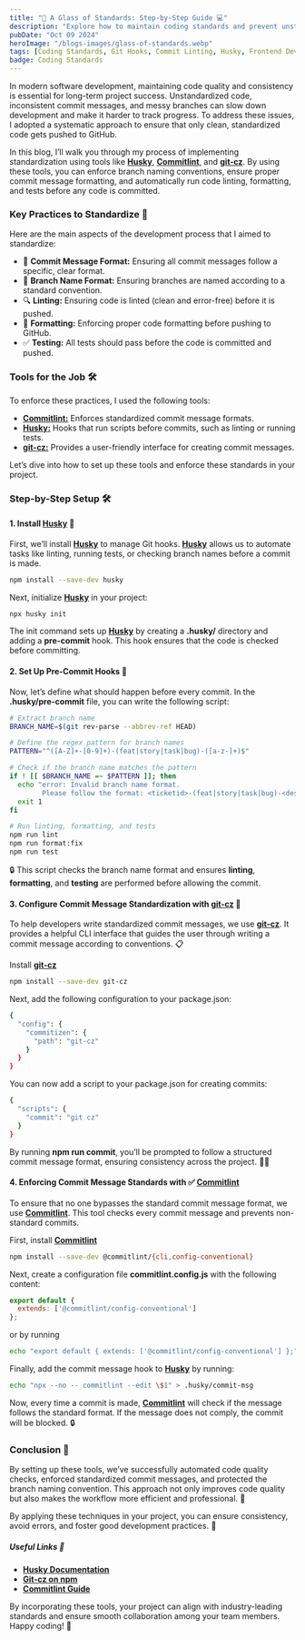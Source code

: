 ```yaml
---
title: "🍷 A Glass of Standards: Step-by-Step Guide 💻"
description: "Explore how to maintain coding standards and prevent unstandardized code from being pushed to GitHub. By leveraging tools like Husky, Commitlint, and git-cz, you can ensure commit message standardization, branch name protection, automatic linting, formatting, and successful test runs before committing code. This step-by-step guide helps you implement these best practices, improving code quality and workflow efficiency."
pubDate: "Oct 09 2024"
heroImage: "/blogs-images/glass-of-standards.webp"
tags: [Coding Standards, Git Hooks, Commit Linting, Husky, Frontend Development, Code Quality, JavaScript, Automation, Web Development, Dev Tools]
badge: Coding Standards
---
```


In modern software development, maintaining code quality and consistency is essential for long-term project success. Unstandardized code, inconsistent commit messages, and messy branches can slow down development and make it harder to track progress. To address these issues, I adopted a systematic approach to ensure that only clean, standardized code gets pushed to GitHub.

In this blog, I’ll walk you through my process of implementing standardization using tools like [**Husky**](https://typicode.github.io/husky/), [**Commitlint**](https://commitlint.js.org/guides/getting-started.html), and [**git-cz**](https://www.npmjs.com/package/git-cz). By using these tools, you can enforce branch naming conventions, ensure proper commit message formatting, and automatically run code linting, formatting, and tests before any code is committed.

### Key Practices to Standardize 📝
Here are the main aspects of the development process that I aimed to standardize:

- 📝 **Commit Message Format:** Ensuring all commit messages follow a specific, clear format.
- 🌿 **Branch Name Format:** Ensuring branches are named according to a standard convention.
- 🔍 **Linting:** Ensuring code is linted (clean and error-free) before it is pushed.
- 🎨 **Formatting:** Enforcing proper code formatting before pushing to GitHub.
- ✅ **Testing:** All tests should pass before the code is committed and pushed.


### Tools for the Job 🛠️
To enforce these practices, I used the following tools:

- [**Commitlint:**](https://commitlint.js.org/guides/getting-started.html) Enforces standardized commit message formats.
- [**Husky:**](https://typicode.github.io/husky/) Hooks that run scripts before commits, such as linting or running tests.
- [**git-cz:**](https://www.npmjs.com/package/git-cz) Provides a user-friendly interface for creating commit messages.
 

Let’s dive into how to set up these tools and enforce these standards in your project.

### Step-by-Step Setup 🛠️

#### 1. Install [**Husky**](https://typicode.github.io/husky/) 🐶

First, we’ll install [**Husky**](https://typicode.github.io/husky/) to manage Git hooks. [**Husky**](https://typicode.github.io/husky/) allows us to automate tasks like linting, running tests, or checking branch names before a commit is made.

```bash
npm install --save-dev husky 
```

Next, initialize [**Husky**](https://typicode.github.io/husky/) in your project:

```bash
npx husky init
```

The init command sets up [**Husky**](https://typicode.github.io/husky/) by creating a **.husky/** directory and adding a **pre-commit** hook. This hook ensures that the code is checked before committing.

#### 2. Set Up Pre-Commit Hooks 🛑

Now, let’s define what should happen before every commit. In the **.husky/pre-commit** file, you can write the following script:


```bash
# Extract branch name
BRANCH_NAME=$(git rev-parse --abbrev-ref HEAD)

# Define the regex pattern for branch names
PATTERN="^([A-Z]+-[0-9]+)-(feat|story|task|bug)-([a-z-]+)$"

# Check if the branch name matches the pattern
if ! [[ $BRANCH_NAME =~ $PATTERN ]]; then
  echo "error: Invalid branch name format. 
        Please follow the format: <ticketid>-(feat|story|task|bug)-<description>"
  exit 1
fi

# Run linting, formatting, and tests
npm run lint
npm run format:fix
npm run test
```

🔒 This script checks the branch name format and ensures **linting**, **formatting**, and **testing** are performed before allowing the commit.

#### 3. Configure Commit Message Standardization with [**git-cz**](https://www.npmjs.com/package/git-cz) 🎨

To help developers write standardized commit messages, we use [**git-cz**](https://www.npmjs.com/package/git-cz). It provides a helpful CLI interface that guides the user through writing a commit message according to conventions. 📋

Install [**git-cz**](https://www.npmjs.com/package/git-cz)

```bash
npm install --save-dev git-cz
```

Next, add the following configuration to your package.json:

```bash
{
  "config": {
    "commitizen": {
      "path": "git-cz"
    }
  }
}
```

You can now add a script to your package.json for creating commits:

```bash
{
  "scripts": {
    "commit": "git cz"
  }
}
```

By running **npm run commit**, you’ll be prompted to follow a structured commit message format, ensuring consistency across the project. 🧑‍💻

#### 4. Enforcing Commit Message Standards with ✅ [**Commitlint**](https://commitlint.js.org/guides/getting-started.html)

To ensure that no one bypasses the standard commit message format, we use [**Commitlint**](https://commitlint.js.org/guides/getting-started.html). This tool checks every commit message and prevents non-standard commits.

First, install [**Commitlint**](https://commitlint.js.org/guides/getting-started.html)

```bash
npm install --save-dev @commitlint/{cli,config-conventional}
```

Next, create a configuration file **commitlint.config.js** with the following content:
```js
export default { 
  extends: ['@commitlint/config-conventional']
};
```

or by running

```bash
echo "export default { extends: ['@commitlint/config-conventional'] };" > commitlint.config.js
```

Finally, add the commit message hook to [**Husky**](https://typicode.github.io/husky/) by running:

```bash
echo "npx --no -- commitlint --edit \$1" > .husky/commit-msg
```

Now, every time a commit is made, [**Commitlint**](https://commitlint.js.org/guides/getting-started.html) will check if the message follows the standard format. If the message does not comply, the commit will be blocked. 🔒


### Conclusion 🎯
By setting up these tools, we’ve successfully automated code quality checks, enforced standardized commit messages, and protected the branch naming convention. This approach not only improves code quality but also makes the workflow more efficient and professional. 💪

By applying these techniques in your project, you can ensure consistency, avoid errors, and foster good development practices. 🚀


##### Useful Links 🔗

- [**Husky Documentation**](https://typicode.github.io/husky/)
- [**Git-cz on npm**](https://www.npmjs.com/package/git-cz)
- [**Commitlint Guide**](https://commitlint.js.org/guides/getting-started.html)


By incorporating these tools, your project can align with industry-leading standards and ensure smooth collaboration among your team members. Happy coding! 🎉